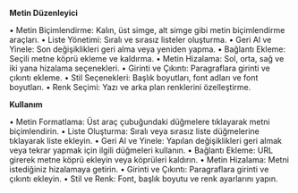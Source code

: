 **Metin Düzenleyici**

• Metin Biçimlendirme: Kalın, üst simge, alt simge gibi metin biçimlendirme araçları.
• Liste Yönetimi: Sıralı ve sırasız listeler oluşturma.
• Geri Al ve Yinele: Son değişiklikleri geri alma veya yeniden yapma.
• Bağlantı Ekleme: Seçili metne köprü ekleme ve kaldırma.
• Metin Hizalama: Sol, orta, sağ ve iki yana hizalama seçenekleri.
• Girinti ve Çıkıntı: Paragraflara girinti ve çıkıntı ekleme.
• Stil Seçenekleri: Başlık boyutları, font adları ve font boyutları.
• Renk Seçimi: Yazı ve arka plan renklerini özelleştirme.

**Kullanım**

• Metin Formatlama: Üst araç çubuğundaki düğmelere tıklayarak metni biçimlendirin.
• Liste Oluşturma: Sıralı veya sırasız liste düğmelerine tıklayarak liste ekleyin.
• Geri Al ve Yinele: Yapılan değişiklikleri geri almak veya tekrar yapmak için ilgili düğmeleri kullanın.
• Bağlantı Ekleme: URL girerek metne köprü ekleyin veya köprüleri kaldırın.
• Metin Hizalama: Metni istediğiniz hizalamaya getirin.
• Girinti ve Çıkıntı: Paragraflara girinti ve çıkıntı ekleyin.
• Stil ve Renk: Font, başlık boyutu ve renk ayarlarını yapın.
